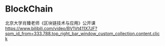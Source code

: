 # BlockChain
北京大学肖臻老师《区块链技术与应用》公开课 https://www.bilibili.com/video/BV1Vt411X7JF?spm_id_from=333.788.top_right_bar_window_custom_collection.content.click
